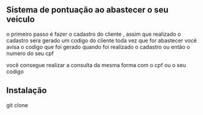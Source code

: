 ## Sistema de pontuação ao abastecer o seu veiculo 

o primeiro passo é fazer o cadastro do cliente , assim que realizado o cadastro sera gerado um codigo do cliente 
toda vez que for abastecer você avisa o codigo que foi gerado quando foi realizado o cadastro ou então o numero do seu cpf

você consegue realizar a consulta da mesma forma com o cpf ou o seu codigo 

## Instalação 

git clone

## 
